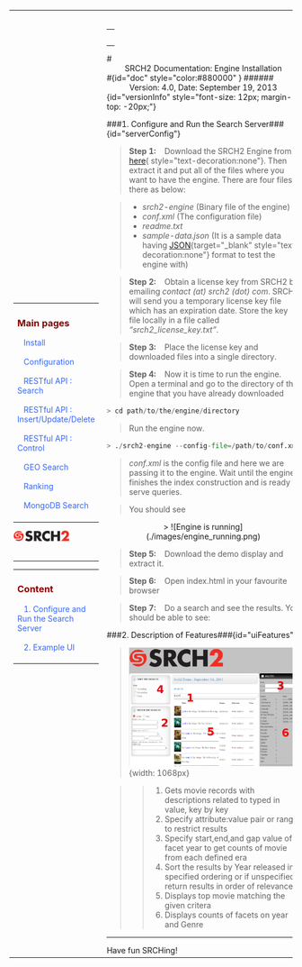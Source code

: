 
<table style="width:100%;table-layout:fixed" ><tr>
	
<td id="sideBarTd" style="width:25%"> 

<div id="sidebar"> <!-- Sidebar -->

<div id="linkpool" > <!-- Links to main pages, id=linkpool-->
<table><tbody><tr><td>
<div><h3><a style="text-decoration: none;color:#880000" href="#doc">Main pages</a></h3></div>
&nbsp;&nbsp;&nbsp;<a style="text-decoration: none;color:#3366FF" href="./install.html">Install</a><br><br>
&nbsp;&nbsp;&nbsp;<a style="text-decoration: none;color:#3366FF" href="./configuration.html">Configuration</a><br><br>
&nbsp;&nbsp;&nbsp;<a style="text-decoration: none;color:#3366FF" href="./restful-search.html">RESTful API : Search</a><br><br>
&nbsp;&nbsp;&nbsp;<a style="text-decoration: none;color:#3366FF" href="./restful-insert-update-delete.html">RESTful API : Insert/Update/Delete</a><br><br>
&nbsp;&nbsp;&nbsp;<a style="text-decoration: none;color:#3366FF" href="./restful-control.html">RESTful API : Control</a><br><br>
&nbsp;&nbsp;&nbsp;<a style="text-decoration: none;color:#3366FF" href="./geo.html">GEO Search</a></br><br>
&nbsp;&nbsp;&nbsp;<a style="text-decoration: none;color:#3366FF" href="./ranking.html">Ranking</a></br><br>
&nbsp;&nbsp;&nbsp;<a style="text-decoration: none;color:#3366FF" href="./mongodb.html">MongoDB Search</a></br><br>
</td></tr></tbody></table>
<span ><a  href="http://www.srch2.com" target="_blankt"><img  style="width:100px" src="images/logo.png" /></a></span></br></br>
</div> <!-- Links to main pages, id=linkpool-->
<hr/>
<div id="content" > <!-- Table of content, id=content-->
<table><tbody><tr><td>
<div><h3><a style="text-decoration: none;color:#880000" href="#doc">Content</a></h3></div>
&nbsp;&nbsp;&nbsp;<a style="text-decoration: none;color:#3366FF" href="#serverConfig">1. Configure and Run the Search Server</a><br><br>
&nbsp;&nbsp;&nbsp;<a style="text-decoration: none;color:#3366FF" href="#uiFeatures">2. Example UI</a></br><br>

</td></tr></tbody></table>

</div> <!-- Table of content, id=content-->

</div> <!-- Sidebar -->

</td>

<td id="docBody" style="width:70%">
</br>
<div><table><tbody><tr><td>
<div><h3><a style="text-decoration: none;color:#880000" href="#doc"></a></h3></div>

</td></tr></tbody></table></div>
#<center>SRCH2 Documentation: Engine Installation</center>#{id="doc" style="color:#880000" }
######<center>Version: 4.0, Date: September 19, 2013</center>{id="versionInfo" style="font-size: 12px; margin-top: -20px;"}


###1. Configure and Run the Search Server###{id="serverConfig"}

>   **Step 1:**&nbsp;&nbsp;&nbsp;&nbsp;Download the SRCH2 Engine from [here](http://www.srch2.com/files/srch2-engine-v3.0.tgz){ style="text-decoration:none"}. Then extract it and put all of the files where you want to have the engine. There are four files there as below:

>   *   *srch2-engine* (Binary file of the engine)
>   *   *conf.xml* (The configuration file)
>   *   *readme.txt* 
>   *   *sample-data.json* (It is a sample data having [JSON](http://www.json.org/){target="_blank"  style="text-decoration:none"} format to test the engine with)


>   **Step 2:**&nbsp;&nbsp;&nbsp;&nbsp;Obtain a license key from SRCH2 by emailing _contact (at) srch2 (dot) com_. SRCH2 will send you a temporary license key file which has an expiration date. Store the key file locally in a file called _“srch2_license_key.txt”_.

>   **Step 3:**&nbsp;&nbsp;&nbsp;&nbsp;Place the license key and downloaded files into a single directory.

>   **Step 4:**&nbsp;&nbsp;&nbsp;&nbsp;Now it is time to run the engine. Open a terminal and go to the directory of the engine that you have already downloaded

```python
> cd path/to/the/engine/directory
```

>  Run the engine now.

```python
> ./srch2-engine --config-file=/path/to/conf.xml
```

>  _conf.xml_ is the config file and here we are passing it to the engine. Wait until the engine finishes the index construction and is ready to serve queries. 


>   You should see 
<center>
>   ![Engine is running](./images/engine_running.png)
</center>

>   **Step 5:**&nbsp;&nbsp;&nbsp;&nbsp;Download the demo display and extract it.

>   **Step 6:**&nbsp;&nbsp;&nbsp;&nbsp;Open index.html in your favourite browser

>   **Step 7:**&nbsp;&nbsp;&nbsp;&nbsp;Do a search and see the results. You should be able to see:   

###2. Description of Features###{id="uiFeatures"}
> ![Demo Webpage Image](./images/Srch2-FullDemoFront.png){width: 1068px}

>>1. Gets movie records with descriptions related to typed in value, key by key
>>2. Specify attribute:value pair or range to restrict results
>>3. Specify start,end,and gap value of facet year to get counts of movie from each defined era
>>4. Sort the results by Year released in specified ordering or if unspecified return
>>results in order of relevance  
>>5. Displays top movie matching the given critera  
>>6. Displays counts of facets on year and Genre  

<hr/>
Have fun SRCHing!



<link rel="stylesheet" type="text/css" href="documentation.css">



<script type="text/javascript" src="setSizes.js"></script>
<script>

setSizes();
window.onresize = setSizes
</script>